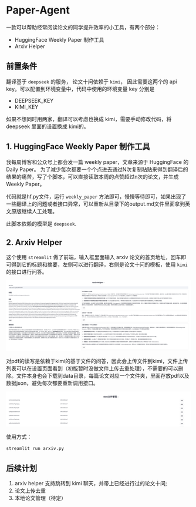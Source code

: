 # Paper-Agent

一款可以帮助经常阅读论文的同学提升效率的小工具，有两个部分：
- HuggingFace Weekly Paper 制作工具
- Arxiv Helper

## 前置条件
翻译基于 `deepseek` 的服务， 论文十问依赖于 `kimi`， 因此需要这两个的 api key。可以配置到环境变量中，代码中使用的环境变量 key 分别是
- DEEPSEEK_KEY
- KIMI_KEY

如果不想同时用两家，翻译可以考虑也换成 kimi，需要手动修改代码，将 deepseek 里面的设置换成 kimi的。

## 1. HuggingFace Weekly Paper 制作工具
我每周博客和公众号上都会发一篇 weekly paper，文章来源于 HuggingFace 的 Daily Paper。 为了减少每次都要一个个点进去通过N次复制粘贴来得到翻译后的结果的痛苦，写了个脚本，可以直接读取本周的点赞超过n次的论文，并生成Weekly Paper。

代码就是hf.py文件，运行 `weekly_paper` 方法即可，慢慢等待即可，如果出现了一些翻译上的问题或者接口异常，可以重新从目录下的output.md文件里面拿到英文原版继续人工处理。

此脚本依赖的模型是 `deepseek`.

## 2. Arxiv Helper

这个使用 `streamlit` 做了前端，输入框里面输入 arxiv 论文的首页地址，回车即可得到它的标题和摘要，左侧可以进行翻译，右侧是论文十问的模板，使用 `kimi` 的接口进行问答。

![img.png](img.png)

对pdf的读写是依赖于kimi的基于文件的问答，因此会上传文件到kimi，文件上传列表可以在设置页面看到（初版暂时没做文件上传去重处理），不需要的可以删除。文件本身也会下载到data目录，每篇论文对应一个文件夹，里面存放pdf以及数据json，避免每次都要重新调用接口。

![img_1.png](img_1.png)

使用方式：

``` shell
streamlit run arxiv.py
```

## 后续计划
1. arxiv helper 支持跳转到 kimi 聊天，并带上已经进行过的论文十问;
2. 论文上传去重
3. 本地论文管理（待定）
